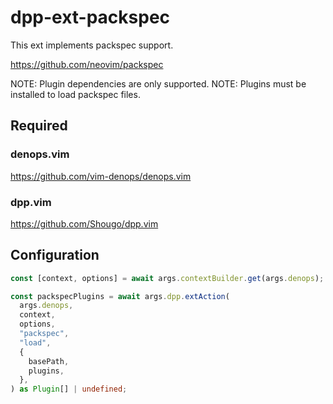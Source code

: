 # dpp-ext-packspec

This ext implements packspec support.

https://github.com/neovim/packspec

NOTE: Plugin dependencies are only supported.
NOTE: Plugins must be installed to load packspec files.

## Required

### denops.vim

https://github.com/vim-denops/denops.vim

### dpp.vim

https://github.com/Shougo/dpp.vim

## Configuration

```typescript
const [context, options] = await args.contextBuilder.get(args.denops);

const packspecPlugins = await args.dpp.extAction(
  args.denops,
  context,
  options,
  "packspec",
  "load",
  {
    basePath,
    plugins,
  },
) as Plugin[] | undefined;
```
